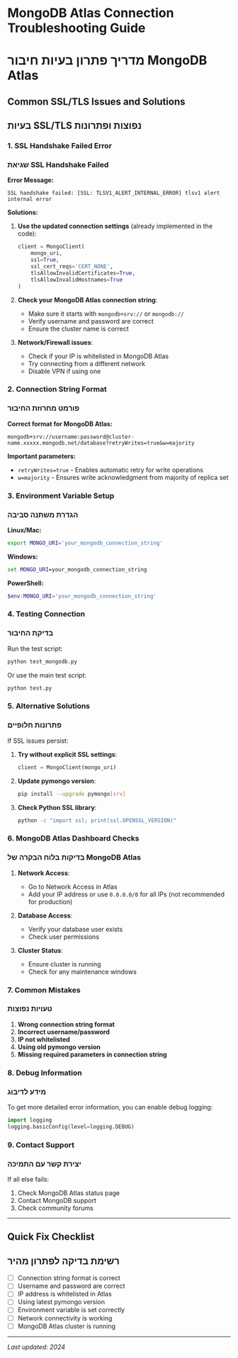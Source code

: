 # MongoDB Atlas Connection Troubleshooting Guide
# מדריך פתרון בעיות חיבור MongoDB Atlas

## Common SSL/TLS Issues and Solutions
## בעיות SSL/TLS נפוצות ופתרונות

### 1. SSL Handshake Failed Error
### שגיאת SSL Handshake Failed

**Error Message:**
```
SSL handshake failed: [SSL: TLSV1_ALERT_INTERNAL_ERROR] tlsv1 alert internal error
```

**Solutions:**
1. **Use the updated connection settings** (already implemented in the code):
   ```python
   client = MongoClient(
       mongo_uri,
       ssl=True,
       ssl_cert_reqs='CERT_NONE',
       tlsAllowInvalidCertificates=True,
       tlsAllowInvalidHostnames=True
   )
   ```

2. **Check your MongoDB Atlas connection string**:
   - Make sure it starts with `mongodb+srv://` or `mongodb://`
   - Verify username and password are correct
   - Ensure the cluster name is correct

3. **Network/Firewall issues**:
   - Check if your IP is whitelisted in MongoDB Atlas
   - Try connecting from a different network
   - Disable VPN if using one

### 2. Connection String Format
### פורמט מחרוזת החיבור

**Correct format for MongoDB Atlas:**
```
mongodb+srv://username:password@cluster-name.xxxxx.mongodb.net/database?retryWrites=true&w=majority
```

**Important parameters:**
- `retryWrites=true` - Enables automatic retry for write operations
- `w=majority` - Ensures write acknowledgment from majority of replica set

### 3. Environment Variable Setup
### הגדרת משתנה סביבה

**Linux/Mac:**
```bash
export MONGO_URI='your_mongodb_connection_string'
```

**Windows:**
```cmd
set MONGO_URI=your_mongodb_connection_string
```

**PowerShell:**
```powershell
$env:MONGO_URI='your_mongodb_connection_string'
```

### 4. Testing Connection
### בדיקת החיבור

Run the test script:
```bash
python test_mongodb.py
```

Or use the main test script:
```bash
python test.py
```

### 5. Alternative Solutions
### פתרונות חלופיים

If SSL issues persist:

1. **Try without explicit SSL settings**:
   ```python
   client = MongoClient(mongo_uri)
   ```

2. **Update pymongo version**:
   ```bash
   pip install --upgrade pymongo[srv]
   ```

3. **Check Python SSL library**:
   ```bash
   python -c "import ssl; print(ssl.OPENSSL_VERSION)"
   ```

### 6. MongoDB Atlas Dashboard Checks
### בדיקות בלוח הבקרה של MongoDB Atlas

1. **Network Access**:
   - Go to Network Access in Atlas
   - Add your IP address or use `0.0.0.0/0` for all IPs (not recommended for production)

2. **Database Access**:
   - Verify your database user exists
   - Check user permissions

3. **Cluster Status**:
   - Ensure cluster is running
   - Check for any maintenance windows

### 7. Common Mistakes
### טעויות נפוצות

1. **Wrong connection string format**
2. **Incorrect username/password**
3. **IP not whitelisted**
4. **Using old pymongo version**
5. **Missing required parameters in connection string**

### 8. Debug Information
### מידע לדיבוג

To get more detailed error information, you can enable debug logging:

```python
import logging
logging.basicConfig(level=logging.DEBUG)
```

### 9. Contact Support
### יצירת קשר עם התמיכה

If all else fails:
1. Check MongoDB Atlas status page
2. Contact MongoDB support
3. Check community forums

---

## Quick Fix Checklist
## רשימת בדיקה לפתרון מהיר

- [ ] Connection string format is correct
- [ ] Username and password are correct
- [ ] IP address is whitelisted in Atlas
- [ ] Using latest pymongo version
- [ ] Environment variable is set correctly
- [ ] Network connectivity is working
- [ ] MongoDB Atlas cluster is running

---

*Last updated: 2024*